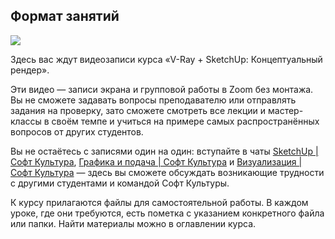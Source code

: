 ## Формат занятий

![](/img/SVR_15/1684864206_Render.jpg#rounded)

Здесь вас ждут видеозаписи курса «V-Ray + SketchUp: Концептуальный рендер». 

Эти видео — записи экрана и групповой работы в Zoom без монтажа. Вы не сможете задавать вопросы преподавателю или отправлять задания на проверку, зато сможете смотреть все лекции и мастер-классы в своём темпе и учиться на примере самых распространённых вопросов от других студентов.

Вы не остаётесь с записями один на один: вступайте в чаты [SketchUp | Софт Культура](https://t.me/+CdpgGy8cjt40ODcy), [Графика и подача | Софт Культура](https://t.me/+hjanJPoiNc80Mzli)  и  [Визуализация | Софт Культура](https://t.me/+BfgJD-7KQAg1YWIy) — здесь вы сможете обсуждать возникающие трудности с другими студентами и командой Софт Культуры.

К курсу прилагаются файлы для самостоятельной работы. В каждом уроке, где они требуются, есть пометка с указанием конкретного файла или папки. Найти материалы можно в оглавлении курса.